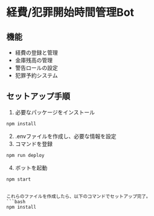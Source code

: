 # 経費/犯罪開始時間管理Bot

## 機能
- 経費の登録と管理
- 金庫残高の管理
- 警告ロールの設定
- 犯罪予約システム

## セットアップ手順
1. 必要なパッケージをインストール
```bash
npm install
```

2. .envファイルを作成し、必要な情報を設定
3. コマンドを登録
```bash
npm run deploy
```

4. ボットを起動
```bash
npm start
```
```

これらのファイルを作成したら、以下のコマンドでセットアップ完了。
```bash
npm install
```
```

